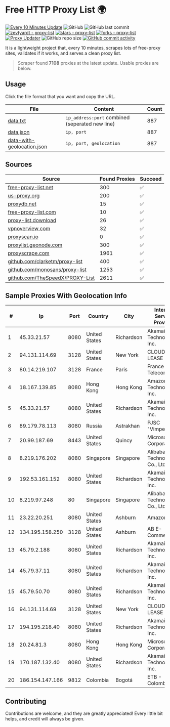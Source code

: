 
# Free HTTP Proxy List 🌍

[![Every 10 Minutes Update](https://github.com/mertguvencli/http-proxy-list/actions/workflows/main.yml/badge.svg?branch=main)](https://github.com/mertguvencli/http-proxy-list/actions/workflows/main.yml)
![GitHub](https://img.shields.io/github/license/mertguvencli/http-proxy-list)
![GitHub last commit](https://img.shields.io/github/last-commit/mertguvencli/http-proxy-list)
[![zevtyardt - proxy-list](https://img.shields.io/static/v1?label=zevtyardt&message=proxy-list&color=blue&logo=github)](https://github.com/zevtyardt/proxy-list "Go to GitHub repo")
[![stars - proxy-list](https://img.shields.io/github/stars/zevtyardt/proxy-list?style=social)](https://github.com/zevtyardt/proxy-list)
[![forks - proxy-list](https://img.shields.io/github/forks/zevtyardt/proxy-list?style=social)](https://github.com/zevtyardt/proxy-list)
[![Proxy Updater](https://github.com/zevtyardt/proxy-list/workflows/Proxy%20Updater/badge.svg)](https://github.com/zevtyardt/proxy-list/actions?query=workflow:"Proxy+Updater")
![GitHub repo size](https://img.shields.io/github/repo-size/zevtyardt/proxy-list)
[![GitHub commit activity](https://img.shields.io/github/commit-activity/m/zevtyardt/proxy-list?logo=commits)](https://github.com/zevtyardt/proxy-list/commits/main)

It is a lightweight project that, every 10 minutes, scrapes lots of free-proxy sites, validates if it works, and serves a clean proxy list.

> Scraper found **7108** proxies at the latest update. Usable proxies are below.

## Usage

Click the file format that you want and copy the URL.

|File|Content|Count|
|----|-------|-----|
|[data.txt](https://raw.githubusercontent.com/mertguvencli/http-proxy-list/main/proxy-list/data.txt)|`ip_address:port` combined (seperated new line)|887|
|[data.json](https://raw.githubusercontent.com/mertguvencli/http-proxy-list/main/proxy-list/data.json)|`ip, port`|887|
|[data-with-geolocation.json](https://raw.githubusercontent.com/mertguvencli/http-proxy-list/main/proxy-list/data-with-geolocation.json)|`ip, port, geolocation`|887|

## Sources

|Source|Found Proxies|Succeed|
|------|-------------|-------|
|[free-proxy-list.net](https://free-proxy-list.net)|300|✅|
|[us-proxy.org](https://www.us-proxy.org)|200|✅|
|[proxydb.net](http://proxydb.net)|15|✅|
|[free-proxy-list.com](https://free-proxy-list.com/?page=&port=&type%5B%5D=http&type%5B%5D=https&up_time=0&search=Search)|10|✅|
|[proxy-list.download](https://www.proxy-list.download/HTTP)|26|✅|
|[vpnoverview.com](https://vpnoverview.com/privacy/anonymous-browsing/free-proxy-servers)|32|✅|
|[proxyscan.io](https://www.proxyscan.io)|0|✅|
|[proxylist.geonode.com](https://proxylist.geonode.com/api/proxy-list?limit=300&page=1&sort_by=lastChecked&sort_type=desc&protocols=http,https)|300|✅|
|[proxyscrape.com](https://api.proxyscrape.com/v2/?request=displayproxies&protocol=http&timeout=10000&country=all&ssl=all&anonymity=all)|1961|✅|
|[github.com/clarketm/proxy-list](https://raw.githubusercontent.com/clarketm/proxy-list/master/proxy-list-raw.txt)|400|✅|
|[github.com/monosans/proxy-list](https://raw.githubusercontent.com/monosans/proxy-list/main/proxies/http.txt)|1253|✅|
|[github.com/TheSpeedX/PROXY-List](https://raw.githubusercontent.com/TheSpeedX/PROXY-List/master/http.txt)|2611|✅|


## Sample Proxies With Geolocation Info

|#|Ip|Port|Country|City|Internet Service Provider|
|-|--|----|-------|----|-------------------------|
|1|45.33.21.57|8080|United States|Richardson|Akamai Technologies, Inc.|
|2|94.131.114.69|3128|United States|New York|CLOUD LEASE Ltd|
|3|80.14.219.107|3128|France|Paris|France Telecom|
|4|18.167.139.85|8080|Hong Kong|Hong Kong|Amazon Technologies Inc.|
|5|45.33.21.57|8080|United States|Richardson|Akamai Technologies, Inc.|
|6|89.179.78.113|8080|Russia|Astrakhan|PJSC "Vimpelcom"|
|7|20.99.187.69|8443|United States|Quincy|Microsoft Corporation|
|8|8.219.176.202|8080|Singapore|Singapore|Alibaba (US) Technology Co., Ltd.|
|9|192.53.161.152|8080|United States|Richardson|Akamai Technologies, Inc.|
|10|8.219.97.248|80|Singapore|Singapore|Alibaba (US) Technology Co., Ltd.|
|11|23.22.20.251|8080|United States|Ashburn|Amazon.com|
|12|134.195.158.250|3128|United States|Ashburn|AB E-Commerce|
|13|45.79.2.188|8080|United States|Richardson|Akamai Technologies, Inc.|
|14|45.79.37.11|8080|United States|Richardson|Akamai Technologies, Inc.|
|15|45.79.50.70|8080|United States|Richardson|Akamai Technologies, Inc.|
|16|94.131.114.69|3128|United States|New York|CLOUD LEASE Ltd|
|17|194.195.218.40|8080|United States|Richardson|Akamai Technologies, Inc.|
|18|20.24.81.3|8080|Hong Kong|Hong Kong|Microsoft Corporation|
|19|170.187.132.40|8080|United States|Richardson|Akamai Technologies, Inc.|
|20|186.154.147.166|9812|Colombia|Bogotá|ETB - Colombia|



## Contributing

Contributions are welcome, and they are greatly appreciated! Every
little bit helps, and credit will always be given.


